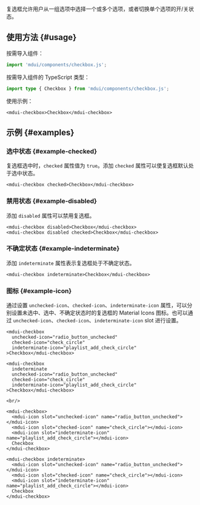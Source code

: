复选框允许用户从一组选项中选择一个或多个选项，或者切换单个选项的开/关状态。

## 使用方法 {#usage}

按需导入组件：

```js
import 'mdui/components/checkbox.js';
```

按需导入组件的 TypeScript 类型：

```ts
import type { Checkbox } from 'mdui/components/checkbox.js';
```

使用示例：

```html,example
<mdui-checkbox>Checkbox</mdui-checkbox>
```

## 示例 {#examples}

### 选中状态 {#example-checked}

复选框选中时，`checked` 属性值为 `true`。添加 `checked` 属性可以使复选框默认处于选中状态。

```html,example,expandable
<mdui-checkbox checked>Checkbox</mdui-checkbox>
```

### 禁用状态 {#example-disabled}

添加 `disabled` 属性可以禁用复选框。

```html,example,expandable
<mdui-checkbox disabled>Checkbox</mdui-checkbox>
<mdui-checkbox disabled checked>Checkbox</mdui-checkbox>
```

### 不确定状态 {#example-indeterminate}

添加 `indeterminate` 属性表示复选框处于不确定状态。

```html,example,expandable
<mdui-checkbox indeterminate>Checkbox</mdui-checkbox>
```

### 图标 {#example-icon}

通过设置 `unchecked-icon`、`checked-icon`、`indeterminate-icon` 属性，可以分别设置未选中、选中、不确定状态时的复选框的 Material Icons 图标。也可以通过 `unchecked-icon`、`checked-icon`、`indeterminate-icon` slot 进行设置。

```html,example,expandable
<mdui-checkbox
  unchecked-icon="radio_button_unchecked"
  checked-icon="check_circle"
  indeterminate-icon="playlist_add_check_circle"
>Checkbox</mdui-checkbox>

<mdui-checkbox
  indeterminate
  unchecked-icon="radio_button_unchecked"
  checked-icon="check_circle"
  indeterminate-icon="playlist_add_check_circle"
>Checkbox</mdui-checkbox>

<br/>

<mdui-checkbox>
  <mdui-icon slot="unchecked-icon" name="radio_button_unchecked"></mdui-icon>
  <mdui-icon slot="checked-icon" name="check_circle"></mdui-icon>
  <mdui-icon slot="indeterminate-icon" name="playlist_add_check_circle"></mdui-icon>
  Checkbox
</mdui-checkbox>

<mdui-checkbox indeterminate>
  <mdui-icon slot="unchecked-icon" name="radio_button_unchecked"></mdui-icon>
  <mdui-icon slot="checked-icon" name="check_circle"></mdui-icon>
  <mdui-icon slot="indeterminate-icon" name="playlist_add_check_circle"></mdui-icon>
  Checkbox
</mdui-checkbox>
```

